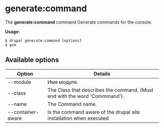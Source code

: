 # generate:command
The **generate:command** command Generate commands for the console.

**Usage:**
```
$ drupal generate:command [options] 
$ gcm  
```

## Available options
Option | Details
-------|-------------
--module | Имя модуля.
--class | The Class that describes the command. (Must end with the word 'Commmand').
--name | The Command name.
--container-aware | Is the command aware of the drupal site installation when executed

